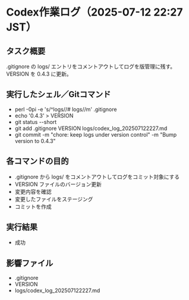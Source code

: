 # Codex作業ログ（2025-07-12 22:27 JST）
## タスク概要
.gitignore の logs/ エントリをコメントアウトしてログを版管理に残す。
VERSION を 0.4.3 に更新。
## 実行したシェル／Gitコマンド
- perl -0pi -e 's/^logs\//# logs\//m' .gitignore
- echo '0.4.3' > VERSION
- git status --short
- git add .gitignore VERSION logs/codex_log_202507122227.md
- git commit -m "chore: keep logs under version control" -m "Bump version to 0.4.3"
## 各コマンドの目的
- .gitignore から logs/ をコメントアウトしてログをコミット対象にする
- VERSION ファイルのバージョン更新
- 変更内容を確認
- 変更したファイルをステージング
- コミットを作成
## 実行結果
- 成功
## 影響ファイル
- .gitignore
- VERSION
- logs/codex_log_202507122227.md
